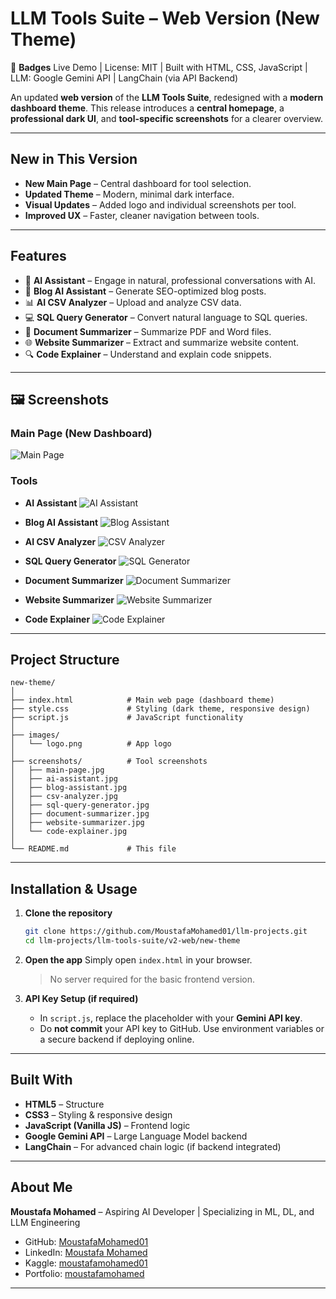 # LLM Tools Suite – Web Version (New Theme)

📛 **Badges**
Live Demo | License: MIT | Built with HTML, CSS, JavaScript | LLM: Google Gemini API | LangChain (via API Backend)

An updated **web version** of the **LLM Tools Suite**, redesigned with a **modern dashboard theme**.
This release introduces a **central homepage**, a **professional dark UI**, and **tool-specific screenshots** for a clearer overview.

---

## New in This Version

* **New Main Page** – Central dashboard for tool selection.
* **Updated Theme** – Modern, minimal dark interface.
* **Visual Updates** – Added logo and individual screenshots per tool.
* **Improved UX** – Faster, cleaner navigation between tools.

---

## Features

* 🧠 **AI Assistant** – Engage in natural, professional conversations with AI.
* 📝 **Blog AI Assistant** – Generate SEO-optimized blog posts.
* 📊 **AI CSV Analyzer** – Upload and analyze CSV data.
* 💻 **SQL Query Generator** – Convert natural language to SQL queries.
* 📄 **Document Summarizer** – Summarize PDF and Word files.
* 🌐 **Website Summarizer** – Extract and summarize website content.
* 🔍 **Code Explainer** – Understand and explain code snippets.

---

## 🖼 Screenshots

### Main Page (New Dashboard)

![Main Page](screenshots/main-page.jpg)

### Tools

* **AI Assistant**
  ![AI Assistant](screenshots/ai-assistant.jpg)

* **Blog AI Assistant**
  ![Blog Assistant](screenshots/blog-assistant.jpg)

* **AI CSV Analyzer**
  ![CSV Analyzer](screenshots/csv-analyzer.jpg)

* **SQL Query Generator**
  ![SQL Generator](screenshots/sql-query-generator.jpg)

* **Document Summarizer**
  ![Document Summarizer](screenshots/document-summarizer.jpg)

* **Website Summarizer**
  ![Website Summarizer](screenshots/website-summarizer.jpg)

* **Code Explainer**
  ![Code Explainer](screenshots/code-explainer.jpg)

---

## Project Structure

```
new-theme/
│
├── index.html            # Main web page (dashboard theme)
├── style.css             # Styling (dark theme, responsive design)
├── script.js             # JavaScript functionality
│
├── images/
│   └── logo.png          # App logo
│
├── screenshots/          # Tool screenshots
│   ├── main-page.jpg
│   ├── ai-assistant.jpg
│   ├── blog-assistant.jpg
│   ├── csv-analyzer.jpg
│   ├── sql-query-generator.jpg
│   ├── document-summarizer.jpg
│   ├── website-summarizer.jpg
│   └── code-explainer.jpg
│
└── README.md             # This file
```

---

## Installation & Usage

1. **Clone the repository**

   ```bash
   git clone https://github.com/MoustafaMohamed01/llm-projects.git
   cd llm-projects/llm-tools-suite/v2-web/new-theme
   ```

2. **Open the app**
   Simply open `index.html` in your browser.

   > No server required for the basic frontend version.

3. **API Key Setup (if required)**

   * In `script.js`, replace the placeholder with your **Gemini API key**.
   * Do **not commit** your API key to GitHub. Use environment variables or a secure backend if deploying online.

---

## Built With

* **HTML5** – Structure
* **CSS3** – Styling & responsive design
* **JavaScript (Vanilla JS)** – Frontend logic
* **Google Gemini API** – Large Language Model backend
* **LangChain** – For advanced chain logic (if backend integrated)

---

## About Me

**Moustafa Mohamed** – Aspiring AI Developer | Specializing in ML, DL, and LLM Engineering

* GitHub: [MoustafaMohamed01](https://github.com/MoustafaMohamed01)
* LinkedIn: [Moustafa Mohamed](https://linkedin.com/in/moustafamohamed01)
* Kaggle: [moustafamohamed01](https://kaggle.com/moustafamohamed01)
* Portfolio: [moustafamohamed](https://moustafamohamed.netlify.app/)

---

